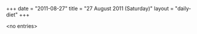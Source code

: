 +++
date = "2011-08-27"
title = "27 August 2011 (Saturday)"
layout = "daily-diet"
+++


\<no entries\>

